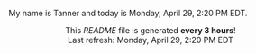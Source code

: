 My name is Tanner and today is Monday, April 29, 2:20 PM EDT.

<p align="center">This <i>README</i> file is generated <b>every 3 hours</b>!</br>Last refresh: Monday, April 29, 2:20 PM EDT<br /></p>
